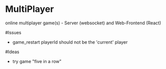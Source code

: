# MultiPlayer

online multiplayer game(s) - Server (websocket) and Web-Frontend (React)

#Issues

- game_restart playerId should not be the 'current' player

#Ideas

- try game "five in a row"

